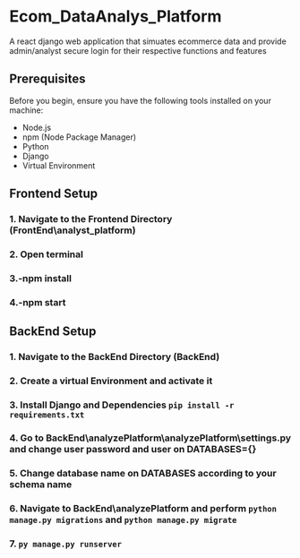 # Ecom_DataAnalys_Platform
A react django web application that simuates ecommerce data and provide admin/analyst secure login for their respective functions and features

## Prerequisites

Before you begin, ensure you have the following tools installed on your machine:
- Node.js
- npm (Node Package Manager)
- Python
- Django
- Virtual Environment

## Frontend Setup

### 1. Navigate to the Frontend Directory (FrontEnd\analyst_platform\)
### 2. Open terminal
### 3.-npm install
### 4.-npm start

## BackEnd Setup

### 1. Navigate to the BackEnd Directory (BackEnd\)
### 2. Create a virtual Environment and activate it
### 3. Install Django and Dependencies ``` pip install -r requirements.txt ```
### 4. Go to BackEnd\analyzePlatform\analyzePlatform\settings.py and change user password and user on DATABASES={} 
### 5. Change database name on DATABASES according to your schema name
### 6. Navigate to BackEnd\analyzePlatform and perform ```python manage.py migrations``` and ```python manage.py migrate```
### 7. ```py manage.py runserver```

